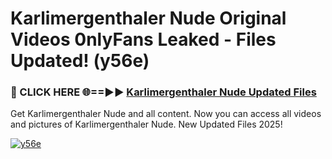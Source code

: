 # Karlimergenthaler Nude Original Videos 0nlyFans Leaked - Files Updated! (y56e)

<h3>🔴 CLICK HERE 🌐==►► <a href="https://tinyurl.com/y5r63du9" rel="nofollow">Karlimergenthaler Nude Updated Files</a></h3>

Get Karlimergenthaler Nude and all content. Now you can access all videos and pictures of Karlimergenthaler Nude. New Updated Files 2025!

[![y56e](https://i.imgur.com/UVo9nyh.gif)](https://tinyurl.com/y5r63du9)